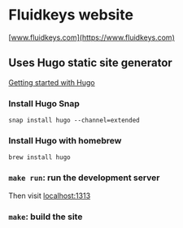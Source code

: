 # Fluidkeys website

[www.fluidkeys.com](https://www.fluidkeys.com)

## Uses Hugo static site generator

[Getting started with Hugo](https://gohugo.io/getting-started)

### Install Hugo  Snap

```
snap install hugo --channel=extended
```

### Install Hugo with homebrew

```
brew install hugo
```

### `make run`: run the development server

Then visit [localhost:1313](http://localhost:1313)

### `make`: build the site
